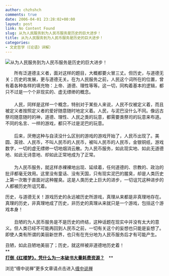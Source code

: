 ```yaml
---
author: chzhshch
comments: true
date: 2006-04-01 23:28:02+00:00
layout: post
link: No Content Found
slug: 从为人民服务到为人民币服务是历史的巨大进步！
title: 从为人民服务到为人民币服务是历史的巨大进步！
categories:
- 文史哲学（《论语》详解）
---
```


			

                                                                    

![从为人民服务到为人民币服务是历史的巨大进步！](http://simg.sinajs.cn/blog7style/images/common/sg_trans.gif)

                                                                                                                                              

　　所有泛道德主义者，面对这样的题目，大概都要火冒三丈。但历史，与道德无关；历史的发展，更与道德无关。在为人民服务之前，人民这个词所在的位置，曾有着各种各样的填充物：上帝、道德、理性等等。这一切，同构着基本的逻辑，都只不过是一个个非现实的、虚无缥缈的概念。  
　　  
　　人民，同样是这样一个概念，特别对于某些人来说，人民不仅被定义着，而且被定义者按照定义者的爱好随意随时地定义着。人民，与泥巴没什么不同。像远古祭司随意随时的神，道德、理性、人民之类的玩意，都需要类祭司的玩意来布道。不同的名言、一样的游戏，都只不过是泥巴的玩意。  
　　  
　　后来，厌倦这种与自渎没什么区别的游戏的游戏开始了，人民币出现了。美圆、英镑、人民币，不叫人民币的人民币，被叫人民币的人民币，金银铜纸，游戏数字，一切的虚无缥缈一切地烟消云散。为人民币服务，如此现实地、如此无道德地、如此无诗意地、却如此正常地成为了正常。  
　　  
　　为人民币服务，就这样赤裸裸地出现、延续着，任何道德的、宗教的、政治的批评都毫无效用。这里没有童话、没有天国，只有现实泥巴的腥臭，却是人类历史上第一次敢于直面对这种腥臭。这是人类历史上巨大的进步，一切诅咒这种进步的人都被历史所诅咒着。  
  
  历史，与道德无关！游戏历史的永远被历史所游戏，真理从来都是非真理地存在。真理的历史，非真理地成了历史，非历史的真理从来就只是一个游戏，包括这个游戏本身！  
　　  
　　丑陋的为人民币服务是不是历史的终结，这种话题在现实中并没有太大的意义。但人类已经不可能再回到人民币之前，一切有关这个的妄想也只能是妄想了。即使人类有所谓的美丽新世界，也只有在充分地为人民币服务后才有可能产生。  
  
  丑陋，如此丑陋地美丽了；历史，就这样被非道德地历史着！  
**　　  
**[**打倒《红楼梦》，凭什么为一本破书大量耗费资源？**](http://blog.sina.com.cn/u/486e105c01000300)**　**　  


浏览“缠中说禅”更多文章请点击进入[缠中说禅](http://blog.sina.com.cn/m/chzhshch)  

